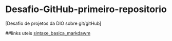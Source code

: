 # Desafio-GitHub-primeiro-repositorio
[Desafio de projetos da DIO sobre git/gitHub]

##links uteis
[sintaxe_basica_markdawm](https://docs.pipz.com/central-de-ajuda/learning-center/guia-basico-de-markdown#open)
